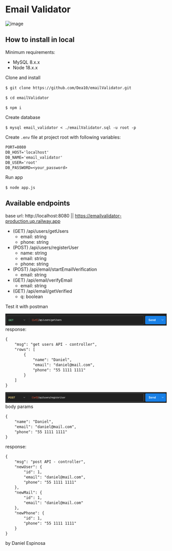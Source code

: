# Email Validator

![image](https://github.com/Dea10/emailValidator/assets/16433973/dad74f29-2d61-4a18-975b-7f3d308956ea)


## How to install in local
Minimum requirements:
- MySQL 8.x.x
- Node 18.x.x

Clone and install

`$ git clone https://github.com/Dea10/emailValidator.git`

`$ cd emailValidator`

`$ npm i`

Create database

`$ mysql email_validator < ./emailValidator.sql -u root -p`

Create `.env` file at project root with following variables:
```
PORT=8080
DB_HOST='localhost'
DB_NAME='email_validator'
DB_USER='root'
DB_PASSWORD=<your_password>
```

Run app

`$ node app.js`

## Available endpoints
base url: http://localhost:8080 || https://emailvalidator-production.up.railway.app

- (GET) /api/users/getUsers
    - email: string
    - phone: string
- (POST) /api/users/registerUser
    - name: string
    - email: string
    - phone: string
- (POST) /api/email/startEmailVerification
    - email: string
- (GET) /api/email/verifyEmail
    - email: string
- (GET) /api/email/getVerified
    - q: boolean

Test it with postman

![Alt text](image.png)
response:
```
{
    "msg": "get users API - controller",
    "rows": [
        {
            "name": "Daniel",
            "email": "daniel@mail.com",
            "phone": "55 1111 1111"
        }
    ]
}
```
![Alt text](image-1.png)
body params
```
{
    "name": "Daniel",
    "email": "daniel@mail.com",
    "phone": "55 1111 1111"
}
```
response:
```
{
    "msg": "post API - controller",
    "newUser": {
        "id": 1,
        "email": "daniel@mail.com",
        "phone": "55 1111 1111"
    },
    "newMail": {
        "id": 1,
        "email": "daniel@mail.com"
    },
    "newPhone": {
        "id": 1,
        "phone": "55 1111 1111"
    }
}
```


by Daniel Espinosa

